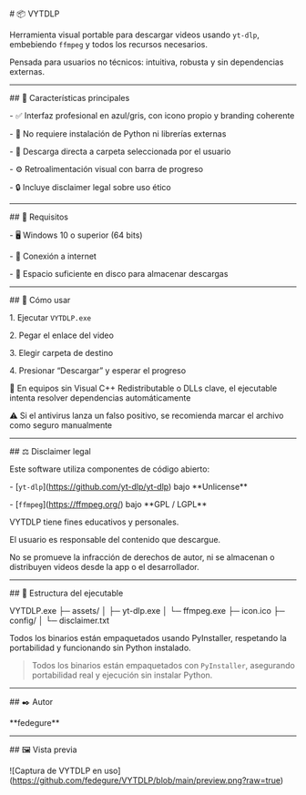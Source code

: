 \# 📦 VYTDLP



Herramienta visual portable para descargar videos usando `yt-dlp`, embebiendo `ffmpeg` y todos los recursos necesarios.  

Pensada para usuarios no técnicos: intuitiva, robusta y sin dependencias externas.



---



\## 🎯 Características principales



\- ✅ Interfaz profesional en azul/gris, con icono propio y branding coherente  

\- 🚫 No requiere instalación de Python ni librerías externas  

\- 📂 Descarga directa a carpeta seleccionada por el usuario  

\- ⚙️ Retroalimentación visual con barra de progreso  

\- 🔒 Incluye disclaimer legal sobre uso ético



---



\## 🧰 Requisitos



\- 🖥️ Windows 10 o superior (64 bits)  

\- 📡 Conexión a internet  

\- 💾 Espacio suficiente en disco para almacenar descargas



---



\## 🚀 Cómo usar



1\. Ejecutar `VYTDLP.exe`  

2\. Pegar el enlace del video  

3\. Elegir carpeta de destino  

4\. Presionar “Descargar” y esperar el progreso



🧪 En equipos sin Visual C++ Redistributable o DLLs clave, el ejecutable intenta resolver dependencias automáticamente  

⚠️ Si el antivirus lanza un falso positivo, se recomienda marcar el archivo como seguro manualmente



---



\## ⚖️ Disclaimer legal



Este software utiliza componentes de código abierto:



\- \[`yt-dlp`](https://github.com/yt-dlp/yt-dlp) bajo \*\*Unlicense\*\*  

\- \[`ffmpeg`](https://ffmpeg.org/) bajo \*\*GPL / LGPL\*\*



VYTDLP tiene fines educativos y personales.  

El usuario es responsable del contenido que descargue.  

No se promueve la infracción de derechos de autor, ni se almacenan o distribuyen videos desde la app o el desarrollador.



---



\## 📁 Estructura del ejecutable

VYTDLP.exe
├─ assets/
│  ├─ yt-dlp.exe
│  └─ ffmpeg.exe
├─ icon.ico
├─ config/
│  └─ disclaimer.txt



Todos los binarios están empaquetados usando PyInstaller, respetando la portabilidad y funcionando sin Python instalado.



> Todos los binarios están empaquetados con `PyInstaller`, asegurando portabilidad real y ejecución sin instalar Python.



---



\## ✒️ Autor

\*\*fedegure\*\*  

---

\## 🖼️ Vista previa

!\[Captura de VYTDLP en uso](https://github.com/fedegure/VYTDLP/blob/main/preview.png?raw=true)

<!-- Subí una imagen al repositorio con este nombre para que se muestre automáticamente -->



